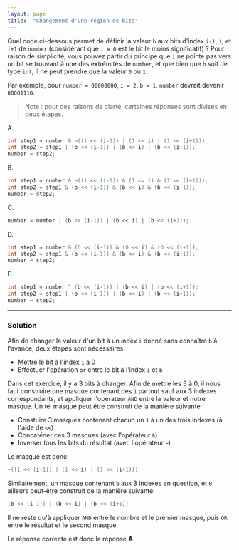 ```yaml
---
layout: page
title:  "Changement d'une région de bits"
---
```


Quel code ci-dessous permet de définir la valeur `b` aux bits d'index `i-1`, `i`, et `i+1` de `number` (considérant que `i = 0` est le bit le moins significatif) ? Pour raison de simplicité, vous pouvez partir du principe que `i` ne pointe pas vers un bit se trouvant à une des extrémités de `number`, et que bien que `b` soit de type `int`, il ne peut prendre que la valeur `0` ou `1`.

Par exemple, pour `number = 00000000`, `i = 2`, `b = 1`, `number` devrait devenir `00001110`.

> Note : pour des raisons de clarté, certaines réponses sont divisés en deux étapes.

A.
```java
int step1 = number & ~((1 << (i-1)) | (1 << i) | (1 << (i+1)))
int step2 = step1 | (b << (i-1)) | (b << i) | (b << (i+1));
number = step2;
```

B.
```java
int step1 = number & ~((1 << (i-1)) & (1 << i) & (1 << (i+1)));
int step2 = step1 & (b << (i-1)) & (b << i) & (b << (i+1));
number = step2;
```

C.
```java
number = number | (b << (i-1)) | (b << i) | (b << (i+1));
```

D.
```java
int step1 = number & (0 << (i-1)) & (0 << i) & (0 << (i+1));
int step2 = step1 & (b << (i-1)) & (b << i) & (b << (i+1));
number = step2;
```

E.
```java
int step1 = number ^ (b << (i-1)) | (b << i) | (b << (i+1));
int step2 = step1 | (b << (i-1)) | (b << i) | (b << (i+1));
number = step2;
```

***

### Solution

Afin de changer la valeur d'un bit à un index `i` donné sans connaître `b` à l'avance, deux étapes sont nécessaires:
- Mettre le bit à l'index `i` à 0
- Effectuer l'opération `or` entre le bit à l'index `i` et `b`

Dans cet exercice, il y a 3 bits à changer. Afin de mettre les 3 à 0, il nous faut construire une masque contenant des `1` partout sauf aux 3 indexes correspondants, et appliquer l'opérateur `AND` entre la valeur et notre masque. Un tel masque peut être construit de la manière suivante:

- Constuire 3 masques contenant chacun un `1` à un des trois indexes (à l'aide de `<<`)
- Concaténer ces 3 masques (avec l'opérateur `&`)
- Inverser tous les bits du résultat (avec l'opérateur `~`)

Le masque est donc:
```java
~((1 << (i-1)) | (1 << i) | (1 << (i+1)))
```

Similairement, un masque contenant `b` aux 3 indexes en question, et `0` ailleurs peut-être construit de la manière suivante:
```java
(b << (i-1)) | (b << i) | (b << (i+1))
```
Il ne reste qu'à appliquer `AND` entre le nombre et le premier masque, puis `OR` entre le résultat et le second masque.

La réponse correcte est donc la réponse **A**